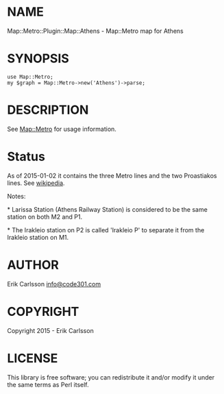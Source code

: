 # NAME

Map::Metro::Plugin::Map::Athens - Map::Metro map for Athens

# SYNOPSIS

    use Map::Metro;
    my $graph = Map::Metro->new('Athens')->parse;

# DESCRIPTION

See [Map::Metro](https://metacpan.org/pod/Map::Metro) for usage information.

# Status

As of 2015-01-02 it contains the three Metro lines and the two Proastiakos lines. See [wikipedia](https://en.wikipedia.org/wiki/Athens_metro).

Notes:

\* Larissa Station (Athens Railway Station) is considered to be the same station on both M2 and P1.

\* The Irakleio station on P2 is called 'Irakleio P' to separate it from the Irakleio station on M1.

# AUTHOR

Erik Carlsson <info@code301.com>

# COPYRIGHT

Copyright 2015 - Erik Carlsson

# LICENSE

This library is free software; you can redistribute it and/or modify
it under the same terms as Perl itself.
